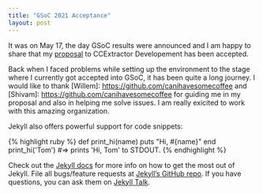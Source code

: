 ```yaml
---
title: "GSoC 2021 Acceptance"
layout: post
---
```


It was on May 17, the day GSoC results were announced and I am happy to share that my [proposal][proposal] to CCExtractor Developement has been accepted.

Back when I faced problems while setting up the environment to the stage where I currently got accepted into GSoC, it has been quite a long journey. I would like to thank [Willem]: https://github.com/canihavesomecoffee and [Shivam]: https://github.com/canihavesomecoffee for guiding me in my proposal and also in helping me solve issues. I am really exicited to work with this amazing organization.

Jekyll also offers powerful support for code snippets:

{% highlight ruby %}
def print_hi(name)
  puts "Hi, #{name}"
end
print_hi('Tom')
#=> prints 'Hi, Tom' to STDOUT.
{% endhighlight %}

Check out the [Jekyll docs][jekyll-docs] for more info on how to get the most out of Jekyll. File all bugs/feature requests at [Jekyll’s GitHub repo][jekyll-gh]. If you have questions, you can ask them on [Jekyll Talk][jekyll-talk].

[jekyll-docs]: http://jekyllrb.com/docs/home
[proposal]: https://summerofcode.withgoogle.com/projects/#4777075610746880
[jekyll-gh]:   https://github.com/jekyll/jekyll
[jekyll-talk]: https://talk.jekyllrb.com/
